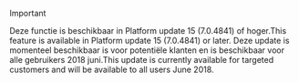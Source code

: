 > [!IMPORTANT]
> <span data-ttu-id="e1a70-101">Deze functie is beschikbaar in Platform update 15 (7.0.4841) of hoger.</span><span class="sxs-lookup"><span data-stu-id="e1a70-101">This feature is available in Platform update 15 (7.0.4841) or later.</span></span> <span data-ttu-id="e1a70-102">Deze update is momenteel beschikbaar is voor potentiële klanten en is beschikbaar voor alle gebruikers 2018 juni.</span><span class="sxs-lookup"><span data-stu-id="e1a70-102">This update is currently available for targeted customers and will be available to all users June 2018.</span></span>
